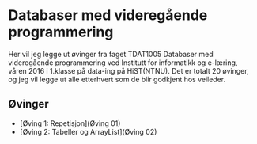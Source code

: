# Databaser med videregående programmering
Her vil jeg legge ut øvinger fra faget TDAT1005 Databaser med videregående programmering ved Institutt for informatikk og e-læring, våren 2016 i 1.klasse på data-ing på HiST(NTNU).
Det er totalt 20 øvinger, og jeg vil legge ut alle etterhvert som de blir godkjent hos veileder.

## Øvinger
- [Øving 1: Repetisjon](Øving 01)
- [Øving 2: Tabeller og ArrayList](Øving 02)
